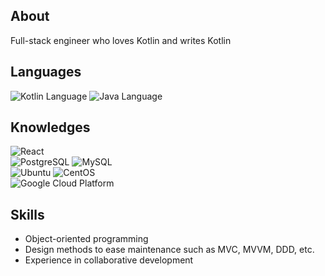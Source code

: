 ## About
Full-stack engineer who loves Kotlin and writes Kotlin

## Languages
![Kotlin Language](https://www.vectorlogo.zone/logos/kotlinlang/kotlinlang-ar21.svg)
![Java Language](https://www.vectorlogo.zone/logos/java/java-ar21.svg)

## Knowledges
![React](https://www.vectorlogo.zone/logos/reactjs/reactjs-ar21.svg)  
![PostgreSQL](https://www.vectorlogo.zone/logos/postgresql/postgresql-horizontal.svg)
![MySQL](https://www.vectorlogo.zone/logos/mysql/mysql-horizontal.svg)  
![Ubuntu](https://www.vectorlogo.zone/logos/ubuntu/ubuntu-ar21.svg)
![CentOS](https://www.vectorlogo.zone/logos/centos/centos-ar21.svg)  
![Google Cloud Platform](https://www.vectorlogo.zone/logos/google_cloud/google_cloud-ar21.svg)

## Skills
- Object-oriented programming
- Design methods to ease maintenance such as MVC, MVVM, DDD, etc.
- Experience in collaborative development
